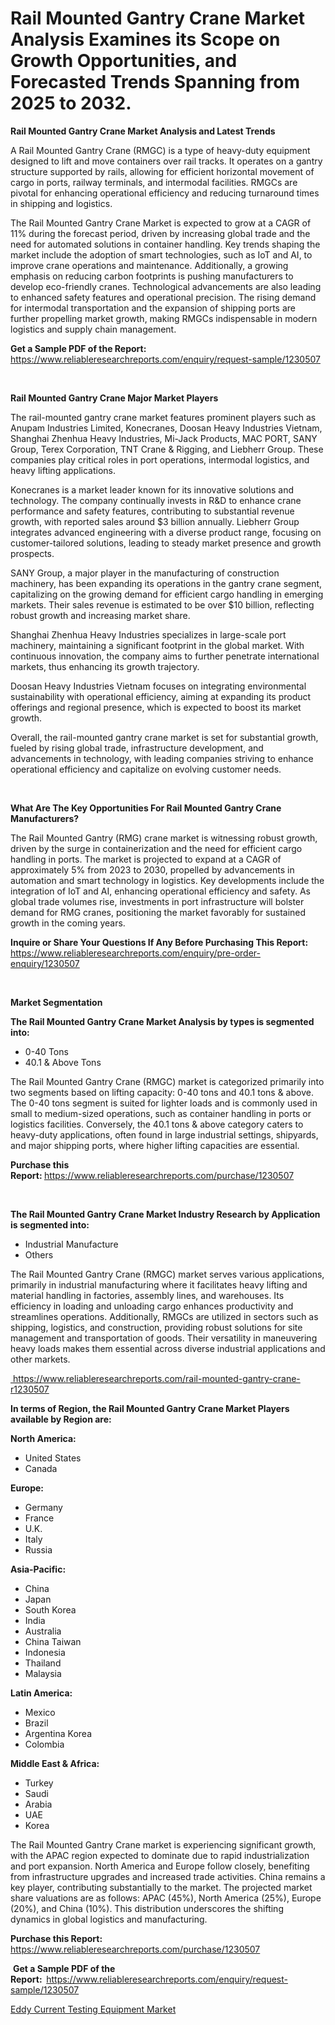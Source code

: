 <p><h1>Rail Mounted Gantry Crane Market Analysis Examines its Scope on Growth Opportunities, and Forecasted Trends Spanning from 2025 to 2032.</h1></p><p><strong>Rail Mounted Gantry Crane Market Analysis and Latest Trends</strong></p>
<p><p>A Rail Mounted Gantry Crane (RMGC) is a type of heavy-duty equipment designed to lift and move containers over rail tracks. It operates on a gantry structure supported by rails, allowing for efficient horizontal movement of cargo in ports, railway terminals, and intermodal facilities. RMGCs are pivotal for enhancing operational efficiency and reducing turnaround times in shipping and logistics.</p><p>The Rail Mounted Gantry Crane Market is expected to grow at a CAGR of 11% during the forecast period, driven by increasing global trade and the need for automated solutions in container handling. Key trends shaping the market include the adoption of smart technologies, such as IoT and AI, to improve crane operations and maintenance. Additionally, a growing emphasis on reducing carbon footprints is pushing manufacturers to develop eco-friendly cranes. Technological advancements are also leading to enhanced safety features and operational precision. The rising demand for intermodal transportation and the expansion of shipping ports are further propelling market growth, making RMGCs indispensable in modern logistics and supply chain management.</p></p>
<p><strong>Get a Sample PDF of the Report:&nbsp;</strong> <a href="https://www.reliableresearchreports.com/enquiry/request-sample/1230507?utm_campaign=2227&utm_medium=2&utm_source=Github&utm_content=ia&utm_term=18022025&utm_id=rail-mounted-gantry-crane">https://www.reliableresearchreports.com/enquiry/request-sample/1230507</a></p>
<p>&nbsp;</p>
<p><strong>Rail Mounted Gantry Crane Major Market Players</strong></p>
<p><p>The rail-mounted gantry crane market features prominent players such as Anupam Industries Limited, Konecranes, Doosan Heavy Industries Vietnam, Shanghai Zhenhua Heavy Industries, Mi-Jack Products, MAC PORT, SANY Group, Terex Corporation, TNT Crane & Rigging, and Liebherr Group. These companies play critical roles in port operations, intermodal logistics, and heavy lifting applications.</p><p>Konecranes is a market leader known for its innovative solutions and technology. The company continually invests in R&D to enhance crane performance and safety features, contributing to substantial revenue growth, with reported sales around $3 billion annually. Liebherr Group integrates advanced engineering with a diverse product range, focusing on customer-tailored solutions, leading to steady market presence and growth prospects.</p><p>SANY Group, a major player in the manufacturing of construction machinery, has been expanding its operations in the gantry crane segment, capitalizing on the growing demand for efficient cargo handling in emerging markets. Their sales revenue is estimated to be over $10 billion, reflecting robust growth and increasing market share.</p><p>Shanghai Zhenhua Heavy Industries specializes in large-scale port machinery, maintaining a significant footprint in the global market. With continuous innovation, the company aims to further penetrate international markets, thus enhancing its growth trajectory.</p><p>Doosan Heavy Industries Vietnam focuses on integrating environmental sustainability with operational efficiency, aiming at expanding its product offerings and regional presence, which is expected to boost its market growth.</p><p>Overall, the rail-mounted gantry crane market is set for substantial growth, fueled by rising global trade, infrastructure development, and advancements in technology, with leading companies striving to enhance operational efficiency and capitalize on evolving customer needs.</p></p>
<p>&nbsp;</p>
<p><strong>What Are The Key Opportunities For Rail Mounted Gantry Crane Manufacturers?</strong></p>
<p><p>The Rail Mounted Gantry (RMG) crane market is witnessing robust growth, driven by the surge in containerization and the need for efficient cargo handling in ports. The market is projected to expand at a CAGR of approximately 5% from 2023 to 2030, propelled by advancements in automation and smart technology in logistics. Key developments include the integration of IoT and AI, enhancing operational efficiency and safety. As global trade volumes rise, investments in port infrastructure will bolster demand for RMG cranes, positioning the market favorably for sustained growth in the coming years.</p></p>
<p><strong>Inquire or Share Your Questions If Any Before Purchasing This Report:</strong> <a href="https://www.reliableresearchreports.com/enquiry/pre-order-enquiry/1230507?utm_campaign=2227&utm_medium=2&utm_source=Github&utm_content=ia&utm_term=18022025&utm_id=rail-mounted-gantry-crane">https://www.reliableresearchreports.com/enquiry/pre-order-enquiry/1230507</a></p>
<p>&nbsp;</p>
<p><strong>Market Segmentation</strong></p>
<p><strong>The Rail Mounted Gantry Crane Market Analysis by types is segmented into:</strong></p>
<p><ul><li>0-40 Tons</li><li>40.1 & Above Tons</li></ul></p>
<p><p>The Rail Mounted Gantry Crane (RMGC) market is categorized primarily into two segments based on lifting capacity: 0-40 tons and 40.1 tons & above. The 0-40 tons segment is suited for lighter loads and is commonly used in small to medium-sized operations, such as container handling in ports or logistics facilities. Conversely, the 40.1 tons & above category caters to heavy-duty applications, often found in large industrial settings, shipyards, and major shipping ports, where higher lifting capacities are essential.</p></p>
<p><strong>Purchase this Report:&nbsp;</strong><a href="https://www.reliableresearchreports.com/purchase/1230507?utm_campaign=2227&utm_medium=2&utm_source=Github&utm_content=ia&utm_term=18022025&utm_id=rail-mounted-gantry-crane">https://www.reliableresearchreports.com/purchase/1230507</a></p>
<p>&nbsp;</p>
<p><strong>The Rail Mounted Gantry Crane Market Industry Research by Application is segmented into:</strong></p>
<p><ul><li>Industrial Manufacture</li><li>Others</li></ul></p>
<p><p>The Rail Mounted Gantry Crane (RMGC) market serves various applications, primarily in industrial manufacturing where it facilitates heavy lifting and material handling in factories, assembly lines, and warehouses. Its efficiency in loading and unloading cargo enhances productivity and streamlines operations. Additionally, RMGCs are utilized in sectors such as shipping, logistics, and construction, providing robust solutions for site management and transportation of goods. Their versatility in maneuvering heavy loads makes them essential across diverse industrial applications and other markets.</p></p>
<p><a href="https://www.reliableresearchreports.com/rail-mounted-gantry-crane-r1230507?utm_campaign=2227&utm_medium=2&utm_source=Github&utm_content=ia&utm_term=18022025&utm_id=rail-mounted-gantry-crane">&nbsp;https://www.reliableresearchreports.com/rail-mounted-gantry-crane-r1230507</a></p>
<p><strong>In terms of Region, the Rail Mounted Gantry Crane Market Players available by Region are:</strong></p>
<p>
    <p> <strong> North America: </strong>
        <ul>
            <li>United States</li>
            <li>Canada</li>
        </ul>
        </p> 
    <p> <strong> Europe: </strong>
        <ul>
            <li>Germany</li>
            <li>France</li>
            <li>U.K.</li>
            <li>Italy</li>
            <li>Russia</li>
        </ul>
        </p> 
    <p> <strong> Asia-Pacific: </strong>
        <ul>
            <li>China</li>
            <li>Japan</li>
            <li>South Korea</li>
            <li>India</li>
            <li>Australia</li>
            <li>China Taiwan</li>
            <li>Indonesia</li>
            <li>Thailand</li>
            <li>Malaysia</li>
        </ul>
        </p> 
    <p> <strong> Latin America: </strong>
        <ul>
            <li>Mexico</li>
            <li>Brazil</li>
            <li>Argentina Korea</li>
            <li>Colombia</li>
        </ul>
        </p> 
    <p> <strong> Middle East & Africa: </strong>
        <ul>
            <li>Turkey</li>
            <li>Saudi</li>
            <li>Arabia</li>
            <li>UAE</li>
            <li>Korea</li>
        </ul>
    </p>
    </p>
<p><p>The Rail Mounted Gantry Crane market is experiencing significant growth, with the APAC region expected to dominate due to rapid industrialization and port expansion. North America and Europe follow closely, benefiting from infrastructure upgrades and increased trade activities. China remains a key player, contributing substantially to the market. The projected market share valuations are as follows: APAC (45%), North America (25%), Europe (20%), and China (10%). This distribution underscores the shifting dynamics in global logistics and manufacturing.</p></p>
<p><strong>Purchase this Report: </strong><a href="https://www.reliableresearchreports.com/purchase/1230507?utm_campaign=2227&utm_medium=2&utm_source=Github&utm_content=ia&utm_term=18022025&utm_id=rail-mounted-gantry-crane">https://www.reliableresearchreports.com/purchase/1230507</a></p>
<p>&nbsp;<strong>Get a Sample PDF of the Report:&nbsp;&nbsp;</strong><a href="https://www.reliableresearchreports.com/enquiry/request-sample/1230507?utm_campaign=2227&utm_medium=2&utm_source=Github&utm_content=ia&utm_term=18022025&utm_id=rail-mounted-gantry-crane">https://www.reliableresearchreports.com/enquiry/request-sample/1230507</a></p>
<p><strong></strong></p>
<p><p><a href="https://github.com/tambraunrue691969/Market-Research-Report-List-1/blob/main/eddy-current-testing-equipment-market.md?utm_campaign=2227&utm_medium=2&utm_source=Github&utm_content=ia&utm_term=18022025&utm_id=rail-mounted-gantry-crane">Eddy Current Testing Equipment Market</a></p></p>